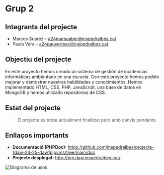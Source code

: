 # Grup 2 

## Integrants del projecte

- Marcos Suarez – a24marsuaber@inspedralbes.cat
- Paula Vera – a24pauvermac@inspedralbes.cat

## Objectiu del projecte

En este proyecto hemos creado un sistema de gestión de incidencias informáticas ambientado en una escuela.
Con este proyecto hemos podido mejorar y demostrar nuestras habilidades y conocimientos.
Hemos implementado HTML, CSS, PHP, JavaScript, una base de datos en MongoDB y hemos utilizado repositorios de CSS.

## Estat del projecte

> El projecte es troba actualment finalitzat pero amb canvis pendents.

## Enllaços importants

- **Documentació (PHPDoc):** https://github.com/inspedralbes/projecte-1daw-24-25-daw1pjpvms/tree/main/doc
- **Projecte desplegat:** http://pm.daw.inspedralbes.cat/ 

![Diagrama de usos ](https://github.com/user-attachments/assets/666a0895-bb2d-43e3-82fd-d47db8430e83)

